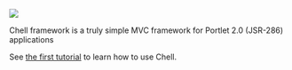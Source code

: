 ![](http://dl.dropbox.com/u/3121809/Chell-small.png)

Chell framework is a truly simple MVC framework for Portlet 2.0 (JSR-286) applications

See [the first tutorial](https://github.com/Serli/Chell/wiki/QuickStart) to learn how to use Chell.